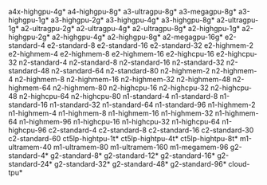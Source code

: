 a4x-highgpu-4g*
a4-highgpu-8g*
a3-ultragpu-8g*
a3-megagpu-8g*
a3-highgpu-1g*
a3-highgpu-2g*
a3-highgpu-4g*
a3-highgpu-8g*
a2-ultragpu-1g*
a2-ultragpu-2g*
a2-ultragpu-4g*
a2-ultragpu-8g*
a2-highgpu-1g*
a2-highgpu-2g*
a2-highgpu-4g*
a2-highgpu-8g*
a2-megagpu-16g*
e2-standard-4
e2-standard-8
e2-standard-16
e2-standard-32
e2-highmem-2
e2-highmem-4
e2-highmem-8
e2-highmem-16
e2-highcpu-16
e2-highcpu-32
n2-standard-4
n2-standard-8
n2-standard-16
n2-standard-32
n2-standard-48
n2-standard-64
n2-standard-80
n2-highmem-2
n2-highmem-4
n2-highmem-8
n2-highmem-16
n2-highmem-32
n2-highmem-48
n2-highmem-64
n2-highmem-80
n2-highcpu-16
n2-highcpu-32
n2-highcpu-48
n2-highcpu-64
n2-highcpu-80
n1-standard-4
n1-standard-8
n1-standard-16
n1-standard-32
n1-standard-64
n1-standard-96
n1-highmem-2
n1-highmem-4
n1-highmem-8
n1-highmem-16
n1-highmem-32
n1-highmem-64
n1-highmem-96
n1-highcpu-16
n1-highcpu-32
n1-highcpu-64
n1-highcpu-96
c2-standard-4
c2-standard-8
c2-standard-16
c2-standard-30
c2-standard-60
ct5lp-hightpu-1t*
ct5lp-hightpu-4t*
ct5lp-hightpu-8t*
m1-ultramem-40
m1-ultramem-80
m1-ultramem-160
m1-megamem-96
g2-standard-4*
g2-standard-8*
g2-standard-12*
g2-standard-16*
g2-standard-24*
g2-standard-32*
g2-standard-48*
g2-standard-96*
cloud-tpu*